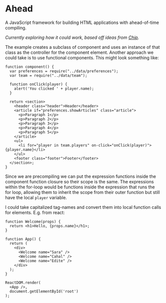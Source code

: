 # Ahead
A JavaScript framework for building HTML applications with ahead-of-time compiling.

*Currently exploring how it could work, based off ideas from [Chip](https://github.com/chip-js/chip/tree/chip2.0).*


The example creates a subclass of component and uses an instance of that class as the controller for the component
element. Another approach we could take is to use functional components. This might look something like:

```
function component() {
  var preferences = require("../data/preferences");
  var team = require("../data/team");

  function onClick(player) {
    alert('You clicked ' + player.name);
  }

  return <section>
    <header class="header">Header</header>
    <article if="preferences.showArticles" class="article">
      <p>Paragraph 1</p>
      <p>Paragraph 2</p>
      <p>Paragraph 3</p>
      <p>Paragraph 4</p>
      <p>Paragraph 5</p>
    </article>
    <ul>
      <li for="player in team.players" on-click="onClick(player)">{player.name}</li>
    </ul>
    <footer class="footer">Footer</footer>
  </section>;
}
```

Since we are precompiling we can put the expression functions inside the component function closure so their scope is
the same. The expressions within the for-loop would be functions inside the expression that runs the for loop, allowing
them to inherit the scope from their outer function but still have the local `player` variable.

I could take capitalized tag-names and convert them into local function calls for elements. E.g. from react:
```
function Welcome(props) {
  return <h1>Hello, {props.name}</h1>;
}

function App() {
  return (
    <div>
      <Welcome name="Sara" />
      <Welcome name="Cahal" />
      <Welcome name="Edite" />
    </div>
  );
}

ReactDOM.render(
  <App />,
  document.getElementById('root')
);
```


